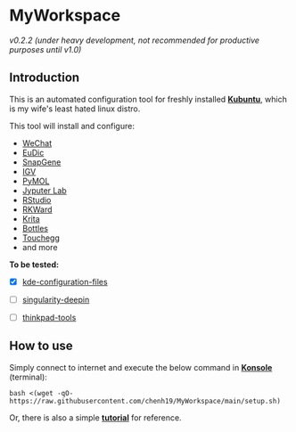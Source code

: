 # MyWorkspace
*v0.2.2 (under heavy development, not recommended for productive purposes until v1.0)*  

## Introduction
This is an automated configuration tool for freshly installed [**Kubuntu**](https://kubuntu.org/), which is my wife's least hated linux distro.  
  
This tool will install and configure:
- [WeChat](https://www.wechat.com/)
- [EuDic](https://www.eudic.net/)
- [SnapGene](https://www.snapgene.com/)
- [IGV](https://software.broadinstitute.org/software/igv/)
- [PyMOL](https://pymol.org/)
- [Jyputer Lab](https://github.com/jupyterlab/jupyterlab-desktop)
- [RStudio](https://www.rstudio.com/)
- [RKWard](https://rkward.kde.org/)
- [Krita](https://krita.org/)
- [Bottles](https://usebottles.com/)
- [Touchegg](https://github.com/JoseExposito/touchegg)
- and more

**To be tested:**  

- [x] [kde-configuration-files](https://github.com/shalva97/kde-configuration-files)
- [ ] [singularity-deepin](https://github.com/brighill/singularity-deepin)
- [ ] [thinkpad-tools](https://github.com/devksingh4/thinkpad-tools)


## How to use
Simply connect to internet and execute the below command in [**Konsole**](https://konsole.kde.org/) (terminal): 
```
bash <(wget -qO- https://raw.githubusercontent.com/chenh19/MyWorkspace/main/setup.sh)
```
Or, there is also a simple [**tutorial**](https://chenh19.github.io/MyWorkspace/) for reference.
